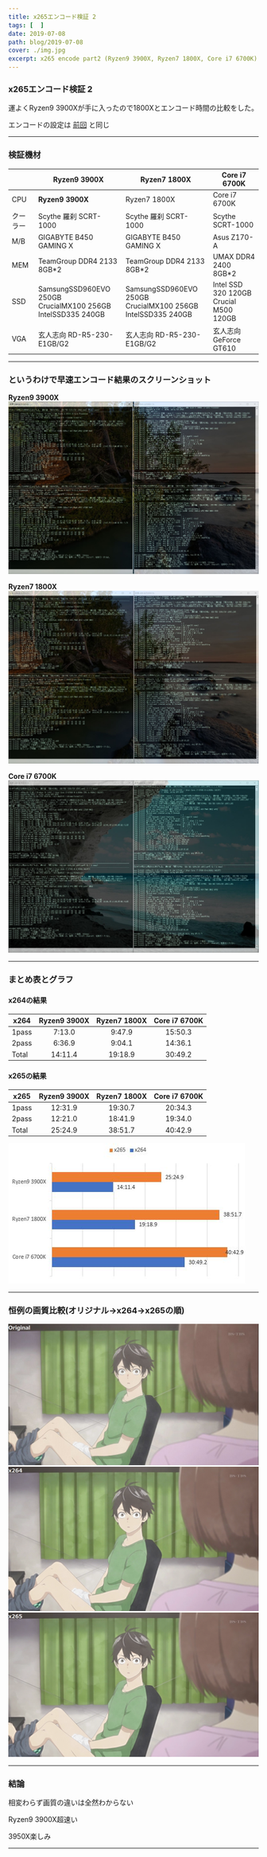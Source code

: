 ```yaml
---
title: x265エンコード検証 2
tags: [  ]
date: 2019-07-08
path: blog/2019-07-08
cover: ./img.jpg
excerpt: x265 encode part2 (Ryzen9 3900X, Ryzen7 1800X, Core i7 6700K)
---
```


### x265エンコード検証 2

運よくRyzen9 3900Xが手に入ったので1800Xとエンコード時間の比較をした。

エンコードの設定は
[前回](/blog/2019-02-14)
と同じ

---

### 検証機材

|     | Ryzen9 3900X | Ryzen7 1800X|Core i7 6700K         |
|-----------|------------|------------|------------|
| CPU      | **Ryzen9 3900X**      | Ryzen7 1800X      | Core i7 6700K       |
| クーラー  | Scythe 羅刹 SCRT-1000     | Scythe 羅刹 SCRT-1000    | Scythe SCRT-1000   |
| M/B | GIGABYTE B450 GAMING X    | GIGABYTE B450 GAMING X    | Asus Z170-A       |
| MEM | TeamGroup DDR4 2133 8GB*2    | TeamGroup DDR4 2133 8GB*2    | UMAX DDR4 2400 8GB*2       |
| SSD | SamsungSSD960EVO 250GB<br/>CrucialMX100 256GB<br/>IntelSSD335 240GB    | SamsungSSD960EVO 250GB<br/>CrucialMX100 256GB<br/>IntelSSD335 240GB    | Intel SSD 320 120GB<br/>Crucial M500 120GB       |
| VGA | 玄人志向 RD-R5-230-E1GB/G2    | 玄人志向 RD-R5-230-E1GB/G2    | 玄人志向 GeForce GT610       |

---

### というわけで早速エンコード結果のスクリーンショット

**Ryzen9 3900X**
![](./img3.jpg)

**Ryzen7 1800X**
![](./img4.jpg)

**Core i7 6700K**
![](./img5.jpg)

---

### まとめ表とグラフ

#### x264の結果

| x264     |Ryzen9 3900X      |Ryzen7 1800X         |Core i7 6700K         |
|-----------|:------------:|:------------:|:------------:|
| 1pass      | 7:13.0	       | 9:47.9      |15:50.3      |
| 2pass      | 6:36.9       | 9:04.1      |14:36.1      |
| Total      | 14:11.4       | 19:18.9      |30:49.2      |

#### x265の結果

| x265     |Ryzen9 3900X      |Ryzen7 1800X         |Core i7 6700K         |
|-----------|:------------:|:------------:|:------------:|
| 1pass      | 12:31.9       | 19:30.7      |20:34.3      |
| 2pass      | 12:21.0       | 18:41.9      |19:34.0      |
| Total      | 25:24.9       | 38:51.7      |40:42.9      |

![](./img6.jpg)

---

### 恒例の画質比較(オリジナル→x264→x265の順)

![](./img7.jpg)
![](./img8.png)
![](./img9.png)

---

### 結論

相変わらず画質の違いは全然わからない

Ryzen9 3900X超速い

3950X楽しみ

---